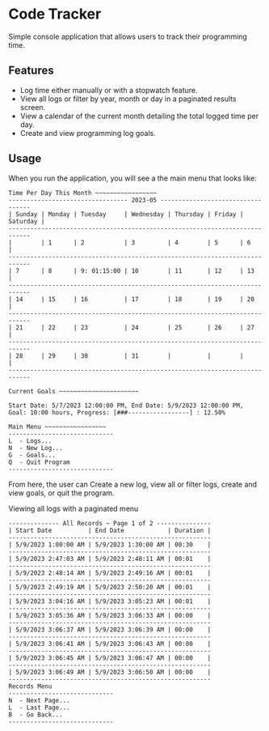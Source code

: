 # Code Tracker

Simple console application that allows users to track their programming time.

## Features

- Log time either manually or with a stopwatch feature.
- View all logs or filter by year, month or day in a paginated results screen.
- View a calendar of the current month detailing the total logged time per day.
- Create and view programming log goals.

## Usage

When you run the application, you will see a the main menu that looks like:

```
Time Per Day This Month ~~~~~~~~~~~~~~~~~
--------------------------------- 2023-05 ----------------------------------
| Sunday | Monday | Tuesday     | Wednesday | Thursday | Friday | Saturday |
----------------------------------------------------------------------------
|        | 1      | 2           | 3         | 4        | 5      | 6        |
----------------------------------------------------------------------------
| 7      | 8      | 9: 01:15:00 | 10        | 11       | 12     | 13       |
----------------------------------------------------------------------------
| 14     | 15     | 16          | 17        | 18       | 19     | 20       |
----------------------------------------------------------------------------
| 21     | 22     | 23          | 24        | 25       | 26     | 27       |
----------------------------------------------------------------------------
| 28     | 29     | 30          | 31        |          |        |          |
----------------------------------------------------------------------------

Current Goals ~~~~~~~~~~~~~~~~~~~~~~

Start Date: 5/7/2023 12:00:00 PM, End Date: 5/9/2023 12:00:00 PM, Goal: 10:00 hours, Progress: [###-----------------] : 12.50%

Main Menu ~~~~~~~~~~~~~~~~~
-----------------------------
L  - Logs...
N  - New Log...
G  - Goals...
Q  - Quit Program
-----------------------------
```

From here, the user can Create a new log, view all or filter logs, create and view goals, or quit the program.

Viewing all logs with a paginated menu

```
-------------- All Records ~ Page 1 of 2 ---------------
| Start Date          | End Date            | Duration |
--------------------------------------------------------
| 5/9/2023 1:00:00 AM | 5/9/2023 1:30:00 AM | 00:30    |
--------------------------------------------------------
| 5/9/2023 2:47:03 AM | 5/9/2023 2:48:11 AM | 00:01    |
--------------------------------------------------------
| 5/9/2023 2:48:14 AM | 5/9/2023 2:49:16 AM | 00:01    |
--------------------------------------------------------
| 5/9/2023 2:49:19 AM | 5/9/2023 2:50:20 AM | 00:01    |
--------------------------------------------------------
| 5/9/2023 3:04:16 AM | 5/9/2023 3:05:23 AM | 00:01    |
--------------------------------------------------------
| 5/9/2023 3:05:36 AM | 5/9/2023 3:06:33 AM | 00:00    |
--------------------------------------------------------
| 5/9/2023 3:06:37 AM | 5/9/2023 3:06:39 AM | 00:00    |
--------------------------------------------------------
| 5/9/2023 3:06:41 AM | 5/9/2023 3:06:43 AM | 00:00    |
--------------------------------------------------------
| 5/9/2023 3:06:45 AM | 5/9/2023 3:06:47 AM | 00:00    |
--------------------------------------------------------
| 5/9/2023 3:06:49 AM | 5/9/2023 3:06:50 AM | 00:00    |
--------------------------------------------------------
Records Menu
-----------------------------
N  - Next Page...
L  - Last Page...
B  - Go Back...
-----------------------------
```


